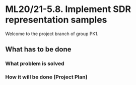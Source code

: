 # ML20/21-5.8. Implement SDR representation samples
Welcome to the project branch of group PK1.

## What has to be done


### What problem is solved


### How it will be done (Project Plan)
